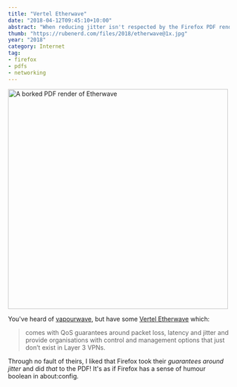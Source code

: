 ```yaml
---
title: "Vertel Etherwave"
date: "2018-04-12T09:45:10+10:00"
abstract: "When reducing jitter isn't respected by the Firefox PDF renderer."
thumb: "https://rubenerd.com/files/2018/etherwave@1x.jpg"
year: "2018"
category: Internet
tag:
- firefox
- pdfs
- networking
---
```

<p><img src="https://rubenerd.com/files/2018/etherwave@1x.jpg" srcset="https://rubenerd.com/files/2018/etherwave@1x.jpg 1x, https://rubenerd.com/files/2018/etherwave@2x.jpg 2x" alt="A borked PDF render of Etherwave" style="width:500px" /></p>

You've heard of [vapourwave], but have some [Vertel Etherwave] which:

> comes with QoS guarantees around packet loss, latency and jitter and provide organisations with control and management 
options that just don’t exist in Layer 3 VPNs.

Through no fault of theirs, I liked that Firefox took their *guarantees around jitter* and did *that* to the PDF! It's as if Firefox has a sense of humour boolean in about:config.

[vapourwave]: https://en.wikipedia.org/wiki/Vaporwave
[Vertel Etherwave]: http://www.vertel.com.au/sites/default/files/Vertel_Fixed_Networks-Etherwave_DS.pdf

